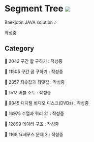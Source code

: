 # Segment Tree <img src = "https://img.shields.io/badge/JAVA-007396?style=for-the-badge&logo=java&logoColor=white">
Baekjoon JAVA solution :notes:

작성중

## Category

:black_square_button: 2042 구간 합 구하기 : 작성중  

:black_square_button: 11505 구간 곱 구하기 : 작성중

:black_square_button: 2357 최솟값과 최댓값 : 작성중

:black_square_button: 1517 버블 소트 : 작성중

:black_square_button: 9345 디지털 비디오 디스크(DVDs) : 작성중  

:black_square_button: 16975 수열과 쿼리 21 : 작성중  

:black_square_button: 12899 데이터 구조 : 작성중    

:black_square_button: 1168 요세푸스 문제 2 : 작성중  